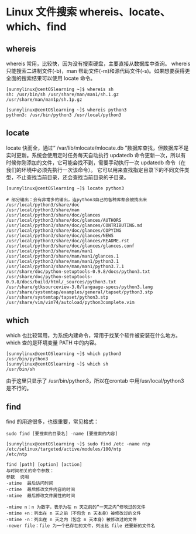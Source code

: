 # Linux 文件搜索 whereis、locate、which、find
## whereis
whereis 常用，比较快，因为没有搜索硬盘，主要直接从数据库中查询。
whereis 只能搜索二进制文件(-b)，man 帮助文件(-m)和源代码文件(-s)。如果想要获得更全面的搜索结果可以使用 locate 命令。
```
[sunnylinux@centOSlearning ~]$ whereis sh
sh: /usr/bin/sh /usr/share/man/man1/sh.1.gz /usr/share/man/man1p/sh.1p.gz

[sunnylinux@centOSlearning ~]$ whereis python3
python3: /usr/bin/python3 /usr/local/python3
```
## locate
locate 快而全，通过“ /var/lib/mlocate/mlocate.db ”数据库查找，但数据库不是实时更新。系统会使用定时任务每天自动执行 updatedb 命令更新一次，所以有时候你刚添加的文件，它可能会找不到，需要手动执行一次 updatedb 命令（在我们的环境中必须先执行一次该命令）。
它可以用来查找指定目录下的不同文件类型，不止查找当前目录，还会查找当前目录的子目录。
```
[sunnylinux@centOSlearning ~]$ locate python3

# 部分输出：会有非常多的输出，连python3自己的各种库都会被找出来
/usr/local/python3/share/doc
/usr/local/python3/share/man
/usr/local/python3/share/doc/glances
/usr/local/python3/share/doc/glances/AUTHORS
/usr/local/python3/share/doc/glances/CONTRIBUTING.md
/usr/local/python3/share/doc/glances/COPYING
/usr/local/python3/share/doc/glances/NEWS
/usr/local/python3/share/doc/glances/README.rst
/usr/local/python3/share/doc/glances/glances.conf
/usr/local/python3/share/man/man1
/usr/local/python3/share/man/man1/glances.1
/usr/local/python3/share/man/man1/python3.1
/usr/local/python3/share/man/man1/python3.7.1
/usr/share/doc/python-setuptools-0.9.8/docs/python3.txt
/usr/share/doc/python-setuptools-0.9.8/docs/build/html/_sources/python3.txt
/usr/share/gtksourceview-3.0/language-specs/python3.lang
/usr/share/systemtap/examples/general/tapset/python3.stp
/usr/share/systemtap/tapset/python3.stp
/usr/share/vim/vim74/autoload/python3complete.vim
```
## which
which 也比较常用，为系统内建命令，常用于找某个软件被安装在什么地方。
which 查的是环境变量 PATH 中的内容。
```
[sunnylinux@centOSlearning ~]$ which python3
/usr/bin/python3
[sunnylinux@centOSlearning ~]$ which sh
/usr/bin/sh
```
由于这里只显示了 /usr/bin/python3，所以在crontab 中用/usr/local/python3 是不行的。

## find
find 的用途很多，也很重要，常见格式：
```
sudo find [要搜索的目录名] -name [要搜索的内容]

[sunnylinux@centOSlearning ~]$ sudo find /etc -name ntp
/etc/selinux/targeted/active/modules/100/ntp
/etc/ntp
```
```
find [path] [option] [action]
与时间相关的命令参数：
参数	说明
-atime	最后访问时间
-ctime	最后修改文件内容的时间
-mtime	最后修改文件属性的时间

-mtime n：n 为数字，表示为在 n 天之前的“一天之内”修改过的文件
-mtime +n：列出在 n 天之前（不包含 n 天本身）被修改过的文件
-mtime -n：列出在 n 天之内（包含 n 天本身）被修改过的文件
-newer file：file 为一个已存在的文件，列出比 file 还要新的文件名
```
